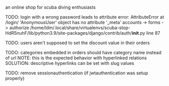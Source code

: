 an online shop for scuba diving enthusiasts

TODO: login with a wrong password leads to attribute error:
AttributeError at /login/
'AnonymousUser' object has no attribute '\_meta'
accounts -> forms -> authorize
/home/ldm/.local/share/virtualenvs/scuba-stop-HdR5nuhF/lib/python3.9/site-packages/django/contrib/auth/**init**.py
line 87

TODO: users aren't supposed to set the discount value in their orders

TODO: categories embedded in orders should have category name instead of url
NOTE: this is the expected behavior with hyperlinked relations
SOLUTION: descriptive hyperlinks can be set with slug values

TODO: remove sessionauthentication (if jwtauthentication was setup properly)
